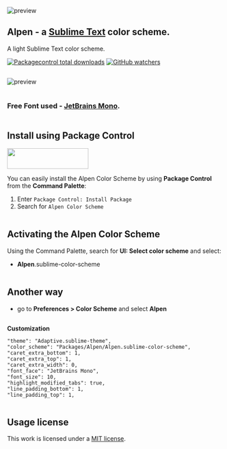 ![preview](../main/docs/brand.png)

## Alpen - a [Sublime Text](https://www.sublimetext.com) color scheme.

A light Sublime Text color scheme.

[![Packagecontrol total downloads](https://img.shields.io/packagecontrol/dt/Alpen%20Color%20Scheme.svg?style=flat-square)](https://packagecontrol.io/packages/Alpen%20Color%20Scheme/)
[![GitHub watchers](https://img.shields.io/github/watchers/luxelego/alpen_color_scheme.svg?style=flat-square)](https://github.com/luxelego/alpen_color_scheme/watchers)


<img src="../main/docs/spacer.png" width="1" height="1">

![preview](../main/docs/view.png)

<img src="../main/docs/spacer.png" width="1" height="1">

### Free Font used - [JetBrains Mono](https://www.jetbrains.com/lp/mono/).

<img src="../main/docs/spacer.png" width="1" height="1">

## Install using Package Control

[<img src="../main/docs/install.png" width="190" height="48">](https://packagecontrol.io/packages/Alpen%20Color%20Scheme)

You can easily install the Alpen Color Scheme by using **Package Control** from the **Command Palette**:

1. Enter `Package Control: Install Package`
2. Search for `Alpen Color Scheme`

<img src="../main/docs/spacer.png" width="1" height="1">

## Activating the Alpen Color Scheme

Using the Command Palette, search for **UI: Select color scheme** and select:

- **Alpen**.sublime-color-scheme

<img src="../main/docs/spacer.png" width="1" height="1">

## Another way

- go to **Preferences > Color Scheme** and select **Alpen**

<img src="../main/docs/spacer.png" width="1" height="1">

**Customization**

	"theme": "Adaptive.sublime-theme",
	"color_scheme": "Packages/Alpen/Alpen.sublime-color-scheme",	
	"caret_extra_bottom": 1,
	"caret_extra_top": 1,
	"caret_extra_width": 0,	
	"font_face": "JetBrains Mono",
	"font_size": 10,	
	"highlight_modified_tabs": true,
	"line_padding_bottom": 1,
	"line_padding_top": 1,

<img src="../main/docs/spacer.png" width="1" height="1">

## Usage license

This work is licensed under a [MIT license](https://github.com/luxelego/alpen_color_scheme/blob/main/LICENSE).
